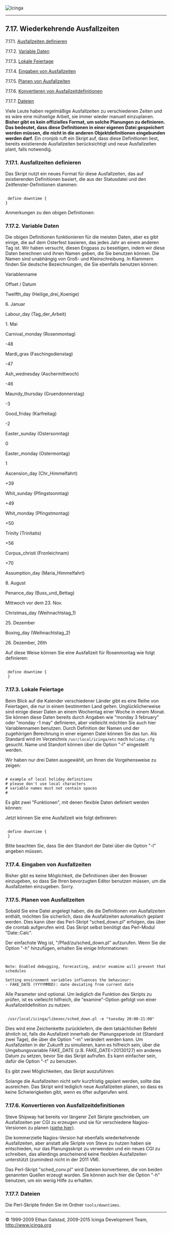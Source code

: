  ![Icinga](../images/logofullsize.png "Icinga") 

* * * * *

7.17. Wiederkehrende Ausfallzeiten
----------------------------------

7.17.1. [Ausfallzeiten
definieren](recurring_downtimes.md#introduction)

7.17.2. [Variable Daten](recurring_downtimes.md#variabledates)

7.17.3. [Lokale Feiertage](recurring_downtimes.md#localholidays)

7.17.4. [Eingaben von
Ausfallzeiten](recurring_downtimes.md#enteringdowntimes)

7.17.5. [Planen von
Ausfallzeiten](recurring_downtimes.md#planningdowntimes)

7.17.6. [Konvertieren von
Ausfallzeitdefinitionen](recurring_downtimes.md#conversion)

7.17.7. [Dateien](recurring_downtimes.md#files)

Viele Leute haben regelmäßige Ausfallzeiten zu verschiedenen Zeiten und
es wäre eine mühselige Arbeit, sie immer wieder manuell einzuplanen.
**Bisher gibt es kein offizielles Format, um solche Planungen zu
definieren. Das bedeutet, dass diese Definitionen in einer eigenen Datei
gespeichert werden müssen, die nicht in die anderen Objektdefinitionen
eingebunden werden darf.** Ein cronjob ruft ein Skript auf, dass diese
Definitionen liest, bereits existierende Ausfallzeiten berücksichtigt
und neue Ausfallzeiten plant, falls notwendig.

### 7.17.1. Ausfallzeiten definieren

Das Skript nutzt ein neues Format für diese Ausfallzeiten, das auf
existierenden Definitionen basiert, die aus der Statusdatei und den
Zeitfenster-Definitionen stammen:

<pre><code>
 define downtime {
}
</code></pre>

Anmerkungen zu den obigen Definitionen:















### 7.17.2. Variable Daten

Die obigen Definitionen funktionieren für die meisten Daten, aber es
gibt einige, die auf dem Osterfest basieren, das jedes Jahr an einem
anderen Tag ist. Wir haben versucht, diesen Engpass zu beseitigen, indem
wir diese Daten berechnen und ihnen Namen geben, die Sie benutzen
können. Die Namen sind unabhängig von Groß- und Kleinschreibung. In
Klammern finden Sie deutsche Bezeichnungen, die Sie ebenfalls benutzen
können:

Variablenname

Offset / Datum

Twelfth\_day (Heilige\_drei\_Koenige)

​6. Januar

Labour\_day (Tag\_der\_Arbeit)

​1. Mai

Carnival\_monday (Rosenmontag)

-48

Mardi\_gras (Faschingsdienstag)

-47

Ash\_wednesday (Aschermittwoch)

-46

Maundy\_thursday (Gruendonnerstag)

-3

Good\_friday (Karfreitag)

-2

Easter\_sunday (Ostersonntag)

0

Easter\_monday (Ostermontag)

1

Ascension\_day (Chr\_Himmelfahrt)

+39

Whit\_sunday (Pfingstsonntag)

+49

Whit\_monday (Pfingstmontag)

+50

Trinity (Trinitatis)

+56

Corpus\_christi (Fronleichnam)

+70

Assumption\_day (Maria\_Himmelfahrt)

​8. August

Penance\_day (Buss\_und\_Bettag)

Mittwoch vor dem 23. Nov.

Christmas\_day (Weihnachtstag\_1)

​25. Dezember

Boxing\_day (Weihnachtstag\_2)

​26. Dezember, 26th

Auf diese Weise können Sie eine Ausfallzeit für Rosenmontag wie folgt
definieren:

<pre><code>
 define downtime {
 }
</code></pre>

### 7.17.3. Lokale Feiertage

Beim Blick auf die Kalender verschiedener Länder gibt es eine Reihe von
Feiertagen, die nur in einem bestimmten Land gelten. Unglücklicherweise
sind einige dieser Daten an einem Wochentag einer Woche in einem Monat.
Sie können diese Daten bereits durch Angaben wie "monday 3 february"
oder "monday -1 may" definieren, aber vielleicht möchten Sie auch hier
Variablennamen benutzen. Durch Definition der Namen und der zugehörigen
Berechnung in einer eigenen Datei können Sie das tun. Als Standard wird
im Verzeichnis `/usr/local/icinga/etc` nach
`holiday.cfg` gesucht. Name und Standort können über die
Option "-l" eingestellt werden.

Wir haben nur drei Daten ausgewählt, um Ihnen die Vorgehensweise zu
zeigen:

<pre><code>
# example of local holiday definitions
# please don't use local characters
# variable names must not contain spaces
#
</code></pre>

Es gibt zwei "Funktionen", mit denen flexible Daten definiert werden
können:






Jetzt können Sie eine Ausfallzeit wie folgt definieren:

<pre><code>
 define downtime {
 }
</code></pre>

Bitte beachten Sie, dass Sie den Standort der Datei über die Option "-l"
angeben müssen.

### 7.17.4. Eingaben von Ausfallzeiten

Bisher gibt es keine Möglichkeit, die Definitionen über den Browser
einzugeben, so dass Sie Ihren bevorzugten Editor benutzen müssen, um die
Ausfallzeiten einzugeben. Sorry.

### 7.17.5. Planen von Ausfallzeiten

Sobald Sie eine Datei angelegt haben, die die Definitionen von
Ausfallzeiten enthält, möchten Sie sicherlich, dass die Ausfallzeiten
automatisch geplant werden. Dies kann über das Perl-Skript
"sched\_down.pl" erfolgen, das über die crontab aufgerufen wird. Das
Skript selbst benötigt das Perl-Modul "Date::Calc".

Der einfachste Weg ist, "/Pfad/zu/sched\_down.pl" aufzurufen. Wenn Sie
die Option "-h" hinzufügen, erhalten Sie einige Informationen:

<pre><code>

Note: Enabled debugging, forecasting, and/or examine will prevent that schedules

Setting environment variables influences the behaviour:
- FAKE_DATE (YYYYMMDD): date deviating from current date
</code></pre>

Alle Parameter sind optional. Um lediglich die Funktion des Skripts zu
prüfen, ist es vielleicht hilfreich, die "examine"-Option gefolgt von
einer Ausfallzeitdefinition zu nutzen:

<pre><code>
 /usr/local/icinga/libexec/sched_down.pl -e "tuesday 20:00-21:00"
</code></pre>

Dies wird eine Zeichenkette zurückliefern, die dem tatsächlichen Befehl
ähnlich ist, falls die Ausfallzeit innerhalb der Planungsperiode ist
(Standard zwei Tage), die über die Option "-m" verändert werden kann. Um
Ausfallzeiten in der Zukunft zu simulieren, kann es hilfreich sein, über
die Umgebungsvariable FAKE\_DATE (z.B. FAKE\_DATE=20130127) ein anderes
Datum zu setzen, bevor Sie das Skript aufrufen. Es kann einfacher sein,
dafür die Option "-t" zu benutzen.

Es gibt zwei Möglichkeiten, das Skript auszuführen:











Solange die Ausfallzeiten nicht sehr kurzfristig geplant werden, sollte
das ausreichen. Das Skript wird lediglich neue Ausfallzeiten planen, so
dass es keine Schwierigkeiten gibt, wenn es öfter aufgerufen wird.

### 7.17.6. Konvertieren von Ausfallzeitdefinitionen

Steve Shipway hat bereits vor längerer Zeit Skripte geschrieben, um
Ausfallzeiten per CGI zu erzeugen und sie für verschiedene
Nagios-Versionen zu planen ([siehe
hier](https://exchange.icinga.org/exchange/downtime_sched%3A+recurring+downtime+scheduler)).

Die kommerzielle Nagios-Version hat ebenfalls wiederkehrende
Ausfallzeiten, aber anstatt alle Skripte von Steve zu nutzen haben sie
entschieden, nur das Planungsskript zu verwenden und ein neues CGI zu
schreiben, das allerdings anscheinend keine flexiblen Ausfallzeiten
unterstützt (zumindest nicht in der 2011 VM).

Das Perl-Skript "sched\_conv.pl" wird Dateien konvertieren, die von
beiden genannten Quellen erzeugt wurden. Sie können auch hier die Option
"-h" benutzen, um ein wenig Hilfe zu erhalten.

### 7.17.7. Dateien

Die Perl-Skripte finden Sie im Ordner `tools/downtimes`.

* * * * *


© 1999-2009 Ethan Galstad, 2009-2015 Icinga Development Team,
http://www.icinga.org
